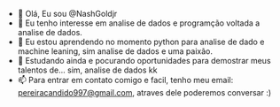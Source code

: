 - 👋 Olá, Eu sou @NashGoldjr
- 👀 Eu tenho interesse em analise de dados e programção voltada a analise de dados.
- 🌱 Eu estou aprendendo no momento python para analise de dado e machine leaning, sim analise de dados e uma paixão.
- 💞️ Estudando ainda e pocurando oportunidades para demostrar meus talentos de... sim, analise de dados kk
- 📫  Para entrar em contato comigo e facil, tenho meu email: pereiracandido997@gmail.com, atraves dele poderemos conversar :)

<!---
Sou apaixonado pelo aprendizado, mesmo quebrando a cabeça para resolver problemas todos os dias eu me mantenho firme no meu objetivo, até por que e bem divertido ter desafios
diarios que tem fazem ser melhor a cada dia, e por isso que eu sigo o lema de 1% melhor a cada dia.
--->
